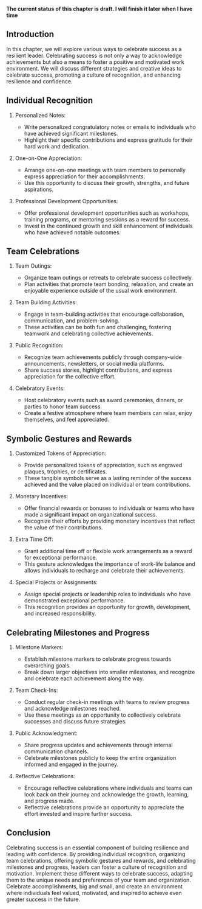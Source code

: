 **The current status of this chapter is draft. I will finish it later when I have time**

Introduction
------------

In this chapter, we will explore various ways to celebrate success as a resilient leader. Celebrating success is not only a way to acknowledge achievements but also a means to foster a positive and motivated work environment. We will discuss different strategies and creative ideas to celebrate success, promoting a culture of recognition, and enhancing resilience and confidence.

Individual Recognition
----------------------

1. Personalized Notes:

   * Write personalized congratulatory notes or emails to individuals who have achieved significant milestones.
   * Highlight their specific contributions and express gratitude for their hard work and dedication.
2. One-on-One Appreciation:

   * Arrange one-on-one meetings with team members to personally express appreciation for their accomplishments.
   * Use this opportunity to discuss their growth, strengths, and future aspirations.
3. Professional Development Opportunities:

   * Offer professional development opportunities such as workshops, training programs, or mentoring sessions as a reward for success.
   * Invest in the continued growth and skill enhancement of individuals who have achieved notable outcomes.

Team Celebrations
-----------------

1. Team Outings:

   * Organize team outings or retreats to celebrate success collectively.
   * Plan activities that promote team bonding, relaxation, and create an enjoyable experience outside of the usual work environment.
2. Team Building Activities:

   * Engage in team-building activities that encourage collaboration, communication, and problem-solving.
   * These activities can be both fun and challenging, fostering teamwork and celebrating collective achievements.
3. Public Recognition:

   * Recognize team achievements publicly through company-wide announcements, newsletters, or social media platforms.
   * Share success stories, highlight contributions, and express appreciation for the collective effort.
4. Celebratory Events:

   * Host celebratory events such as award ceremonies, dinners, or parties to honor team success.
   * Create a festive atmosphere where team members can relax, enjoy themselves, and feel appreciated.

Symbolic Gestures and Rewards
-----------------------------

1. Customized Tokens of Appreciation:

   * Provide personalized tokens of appreciation, such as engraved plaques, trophies, or certificates.
   * These tangible symbols serve as a lasting reminder of the success achieved and the value placed on individual or team contributions.
2. Monetary Incentives:

   * Offer financial rewards or bonuses to individuals or teams who have made a significant impact on organizational success.
   * Recognize their efforts by providing monetary incentives that reflect the value of their contributions.
3. Extra Time Off:

   * Grant additional time off or flexible work arrangements as a reward for exceptional performance.
   * This gesture acknowledges the importance of work-life balance and allows individuals to recharge and celebrate their achievements.
4. Special Projects or Assignments:

   * Assign special projects or leadership roles to individuals who have demonstrated exceptional performance.
   * This recognition provides an opportunity for growth, development, and increased responsibility.

Celebrating Milestones and Progress
-----------------------------------

1. Milestone Markers:

   * Establish milestone markers to celebrate progress towards overarching goals.
   * Break down larger objectives into smaller milestones, and recognize and celebrate each achievement along the way.
2. Team Check-Ins:

   * Conduct regular check-in meetings with teams to review progress and acknowledge milestones reached.
   * Use these meetings as an opportunity to collectively celebrate successes and discuss future strategies.
3. Public Acknowledgment:

   * Share progress updates and achievements through internal communication channels.
   * Celebrate milestones publicly to keep the entire organization informed and engaged in the journey.
4. Reflective Celebrations:

   * Encourage reflective celebrations where individuals and teams can look back on their journey and acknowledge the growth, learning, and progress made.
   * Reflective celebrations provide an opportunity to appreciate the effort invested and inspire further success.

Conclusion
----------

Celebrating success is an essential component of building resilience and leading with confidence. By providing individual recognition, organizing team celebrations, offering symbolic gestures and rewards, and celebrating milestones and progress, leaders can foster a culture of recognition and motivation. Implement these different ways to celebrate success, adapting them to the unique needs and preferences of your team and organization. Celebrate accomplishments, big and small, and create an environment where individuals feel valued, motivated, and inspired to achieve even greater success in the future.
